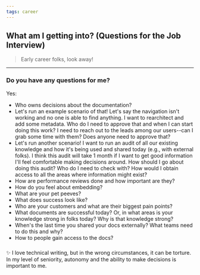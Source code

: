 ```yaml
---
tags: career
---
```


## What am I getting into? (Questions for the Job Interview)
> Early career folks, look away! 

---

### Do you have any questions for me? 
Yes: 
- Who owns decisions about the documentation? 
- Let's run an example scenario of that! Let's say the navigation isn't working and no one is able to find anything. I want to rearchitect and add some metadata. Who do I need to approve that and when I can start doing this work? I need to reach out to the leads among our users--can I grab some time with them? Does anyone need to approve that? 
- Let's run another scenario! I want to run an audit of all our existing knowledge and how it's being used and shared today (e.g., with external folks). I think this audit will take 1 month if I want to get good information I'll feel comfortable making decisions around. How should I go about doing this audit? Who do I need to check with? How would I obtain access to all the areas where information  might exist? 
- How are performance reviews done and how important are they? 
- How do you feel about embedding? 
- What are your pet peeves? 
- What does success look like? 
- Who are your customers and what are their biggest pain points? 
- What documents are successful today? Or, in what areas is your knowledge strong in folks today? Why is that knowledge strong? 
- When's the last time you shared your docs externally? What teams need to do this and why? 
- How to people gain access to the docs? 

### 

✨ I love technical writing, but in the wrong circumstances, it can be torture. In my level of seniority, autonomy and the ability to make decisions is important to me. 